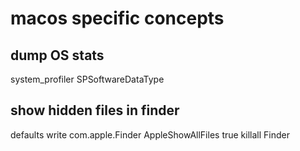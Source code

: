 # macos specific concepts

## dump OS stats

system_profiler SPSoftwareDataType

## show hidden files in finder

defaults write com.apple.Finder AppleShowAllFiles true
killall Finder
